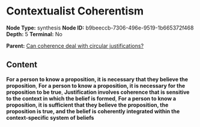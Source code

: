 # Contextualist Coherentism

**Node Type:** synthesis
**Node ID:** b9beeccb-7306-496e-9519-1b665372f468
**Depth:** 5
**Terminal:** No

**Parent:** [Can coherence deal with circular justifications?](can-coherence-deal-with-circular-justifications-antithesis-4a670dc9-8411-40f7-b5e8-3ce74edb8227.md)

## Content

**For a person to know a proposition, it is necessary that they believe the proposition**, **For a person to know a proposition, it is necessary for the proposition to be true**, **Justification involves coherence that is sensitive to the context in which the belief is formed**, **For a person to know a proposition, it is sufficient that they believe the proposition, the proposition is true, and the belief is coherently integrated within the context-specific system of beliefs**
